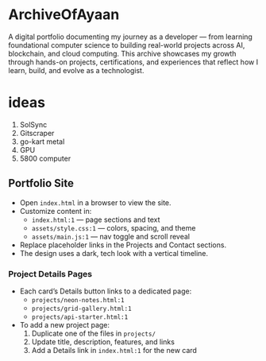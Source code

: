 # ArchiveOfAyaan
A digital portfolio documenting my journey as a developer — from learning foundational computer science to building real-world projects across AI, blockchain, and cloud computing.  This archive showcases my growth through hands-on projects, certifications, and experiences that reflect how I learn, build, and evolve as a technologist. 


# ideas

1. SolSync
2. Gitscraper
3. go-kart metal
4. GPU
5. 5800 computer

## Portfolio Site

- Open `index.html` in a browser to view the site.
- Customize content in:
  - `index.html:1` — page sections and text
  - `assets/style.css:1` — colors, spacing, and theme
  - `assets/main.js:1` — nav toggle and scroll reveal
- Replace placeholder links in the Projects and Contact sections.
- The design uses a dark, tech look with a vertical timeline.

### Project Details Pages

- Each card’s Details button links to a dedicated page:
  - `projects/neon-notes.html:1`
  - `projects/grid-gallery.html:1`
  - `projects/api-starter.html:1`
- To add a new project page:
  1) Duplicate one of the files in `projects/`
  2) Update title, description, features, and links
  3) Add a Details link in `index.html:1` for the new card
